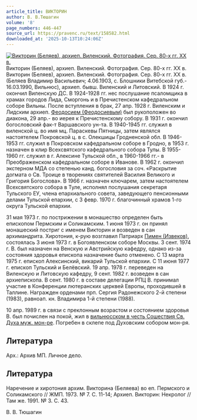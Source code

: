 ```yaml
---
article_title: ВИКТОРИН
author: В. В.Тюшагин
volume: '8'
page_numbers: 446-447
source_url: https://pravenc.ru/text/158582.html
downloaded_at: '2025-10-13T10:24:06Z'
---
```


[![Викторин (Беляев), архиеп. Виленский. Фотография. Сер. 80-х гг. XX в.](https://pravenc.ru/data/467/465/1234/i200.jpg "Кликните для увеличения картинки")](https://pravenc.ru/data/467/465/1234/i400.jpg)Викторин (Беляев), архиеп. Виленский. Фотография. Сер. 80-х гг. XX в.  
Викторин (Беляев), архиеп. Виленский. Фотография. Сер. 80-х гг. XX в.(Беляев Владимир Васильевич; 4.06.1903, с. Блошники Витебской губ.- 16.03.1990, Вильнюс), архиеп. бывш. Виленский и Литовский. В 1924 г. окончил Виленскую ДС. В 1924-1928 гг. нес послушание псаломщика в храмах городов Лида, Сморгонь и в Пречистенском кафедральном соборе Вильны. После вступления в брак, 27 апр. 1928 г. Виленским и Лидским архиеп. [Феодосием (Феодосиевым)](<https://pravenc.ru/text/Феодосием (Феодосиевым).html>) был рукоположен во диакона, 29 апр.- во иерея к Пречистенскому собору. В 1931 г. окончил богословский фак-т Варшавского ун-та. В 1940-1945 гг. служил в виленской ц. во имя мц. Параскевы Пятницы, затем являлся настоятелем Покровской ц. в с. Олекшицы Гродненской обл. В 1946-1953 гг. служил в Покровском кафедральном соборе в Гродно, в 1953 г. назначен в клир Всехсвятского кафедрального собора Тулы. В 1955-1960 гг. служил в г. Алексине Тульской обл., в 1960-1966 гг.- в Преображенском кафедральном соборе в Иванове. В 1962 г. окончил экстерном МДА со степенью канд. богословия за соч. «Раскрытие догмата о Св. Троице в творениях святителей Василия Великого и Григория Богослова». В 1966 г. назначен ключарем, затем настоятелем Всехсвятского собора в Туле, исполнял послушания секретаря Тульского ЕУ, члена епархиального совета, заведующего пенсионными делами Тульской епархии, с 3 февр. 1970 г. благочинный храмов 1-го округа Тульской епархии.

31 мая 1973 г. по пострижении в монашество определен быть епископом Пермским и Соликамским. 1 июня 1973 г. он принял монашеский постриг с именем Викторин и возведен в сан архимандрита. Хиротония, к-рую возглавил Патриарх [Пимен (Извеков)](<https://pravenc.ru/text/Пимен (Извеков).html>), состоялась 3 июня 1973 г. в Богоявленском соборе Москвы. 3 сент. 1974 г. В. был назначен на Венскую и Австрийскую кафедру, однако из-за состояния здоровья епископа назначение было отменено. С 13 марта 1975 г. епископ Алексинский, викарий Тульской епархии. С 11 июня 1977 г. епископ Тульский и Белёвский. 19 апр. 1978 г. переведен на Виленскую и Литовскую кафедру, 9 сент. 1982 г. возведен в сан архиепископа. В сент. 1980 г. в составе делегации РПЦ В. принимал участие в Конференции лютеранских церквей Европы, проходившей в Таллине. Награжден орденами прп. Сергия Радонежского 2-й степени (1983), равноап. кн. Владимира 1-й степени (1988).

10 апр. 1989 г. в связи с преклонным возрастом и состоянием здоровья В. был почислен на покой, жил в [вильнюсском в честь Сошествия Св. Духа муж. мон-ре](<https://pravenc.ru/text/вильнюсском в честь Сошествия Св  Духа муж  мон-ре.html>). Погребен в склепе под Духовским собором мон-ря.

## Литература

Арх.: Архив МП. Личное дело.

## Литература

Наречение и хиротония архим. Викторина (Беляева) во еп. Пермского и Соликамского // ЖМП. 1973. № 7. С. 11-14; Архиеп. Викторин: Некролог // Там же. 1991. № 3. С. 43.

В. В.  Тюшагин

